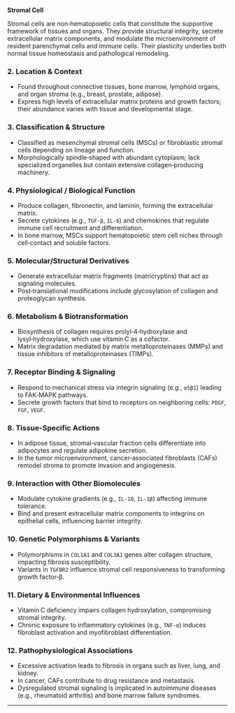 **Stromal Cell**

Stromal cells are non‑hematopoietic cells that constitute the supportive framework of tissues and organs. They provide structural integrity, secrete extracellular matrix components, and modulate the microenvironment of resident parenchymal cells and immune cells. Their plasticity underlies both normal tissue homeostasis and pathological remodeling.

### 2. Location & Context
- Found throughout connective tissues, bone marrow, lymphoid organs, and organ stroma (e.g., breast, prostate, adipose).  
- Express high levels of extracellular matrix proteins and growth factors; their abundance varies with tissue and developmental stage.

### 3. Classification & Structure
- Classified as mesenchymal stromal cells (MSCs) or fibroblastic stromal cells depending on lineage and function.  
- Morphologically spindle‑shaped with abundant cytoplasm; lack specialized organelles but contain extensive collagen‑producing machinery.

### 4. Physiological / Biological Function
- Produce collagen, fibronectin, and laminin, forming the extracellular matrix.  
- Secrete cytokines (e.g., `TGF‑β`, `IL‑6`) and chemokines that regulate immune cell recruitment and differentiation.  
- In bone marrow, MSCs support hematopoietic stem cell niches through cell‑contact and soluble factors.

### 5. Molecular/Structural Derivatives
- Generate extracellular matrix fragments (matricryptins) that act as signaling molecules.  
- Post‑translational modifications include glycosylation of collagen and proteoglycan synthesis.

### 6. Metabolism & Biotransformation
- Biosynthesis of collagen requires prolyl‑4‑hydroxylase and lysyl‑hydroxylase, which use vitamin C as a cofactor.  
- Matrix degradation mediated by matrix metalloproteinases (MMPs) and tissue inhibitors of metalloproteinases (TIMPs).

### 7. Receptor Binding & Signaling
- Respond to mechanical stress via integrin signaling (e.g., `α5β1`) leading to FAK‑MAPK pathways.  
- Secrete growth factors that bind to receptors on neighboring cells: `PDGF`, `FGF`, `VEGF`.

### 8. Tissue‑Specific Actions
- In adipose tissue, stromal‑vascular fraction cells differentiate into adipocytes and regulate adipokine secretion.  
- In the tumor microenvironment, cancer‑associated fibroblasts (CAFs) remodel stroma to promote invasion and angiogenesis.

### 9. Interaction with Other Biomolecules
- Modulate cytokine gradients (e.g., `IL‑10`, `IL‑1β`) affecting immune tolerance.  
- Bind and present extracellular matrix components to integrins on epithelial cells, influencing barrier integrity.

### 10. Genetic Polymorphisms & Variants
- Polymorphisms in `COL1A1` and `COL3A1` genes alter collagen structure, impacting fibrosis susceptibility.  
- Variants in `TGFBR2` influence stromal cell responsiveness to transforming growth factor‑β.

### 11. Dietary & Environmental Influences
- Vitamin C deficiency impairs collagen hydroxylation, compromising stromal integrity.  
- Chronic exposure to inflammatory cytokines (e.g., `TNF‑α`) induces fibroblast activation and myofibroblast differentiation.

### 12. Pathophysiological Associations
- Excessive activation leads to fibrosis in organs such as liver, lung, and kidney.  
- In cancer, CAFs contribute to drug resistance and metastasis.  
- Dysregulated stromal signaling is implicated in autoimmune diseases (e.g., rheumatoid arthritis) and bone marrow failure syndromes.

---